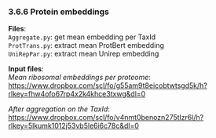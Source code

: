 ### 3.6.6 Protein embeddings
**Files**:  
`Aggregate.py`: get mean embedding per TaxId  
`ProtTrans.py`: extract mean ProtBert embedding  
`UniRepPar.py`: extract mean Unirep embedding

**Input files**:  
*Mean ribosomal embeddings per proteome*:  
https://www.dropbox.com/scl/fo/g55am9t8eicobtwtsgd5k/h?rlkey=fhw4ofo67rp4x2k4khce3txwg&dl=0

*After aggregation on the TaxId*:  
https://www.dropbox.com/scl/fo/v4nmt0benozn275tlzr6l/h?rlkey=5lkumk1012j53vb5le6i6c78c&dl=0
